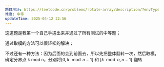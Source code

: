```yaml
---
题目地址: https://leetcode.cn/problems/rotate-array/description/?envType=study-plan-v2&envId=top-100-liked
难度: 中等
updateTime: 2025-04-12 22:56
---
```

这道题是我第一个自己手搓出来并通过了所有测试的中等题；

通过取模的方法可以很轻松的解决；

不过还有一种方法：因为后面的会到前面去，所以先把整体翻转一次，然后取模，确定分界点 k mod n，分别将$[0, k \mod n-1]$ 和 $[k \mod n, n-1]$ 翻转